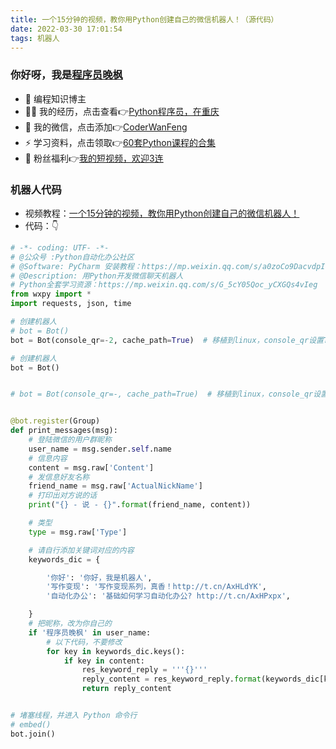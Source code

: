 ```yaml
---
title: 一个15分钟的视频，教你用Python创建自己的微信机器人！（源代码）
date: 2022-03-30 17:01:54
tags: 机器人
---
```


### 你好呀，我是[程序员晚枫](https://mp.weixin.qq.com/s/YoOjhj6bJSK8nVgQS-txbg)
- 🐧 编程知识博主
- 👨‍💻 我的经历，点击查看👉[Python程序员，在重庆](https://www.bilibili.com/video/BV14F41177tY)
- 💬 我的微信，点击添加👉[CoderWanFeng](https://mp.weixin.qq.com/s/dAm2B09i2ZaqCwhwP-AEdQ)
- ⚡ 学习资料，点击领取👉[60套Python课程的合集](http://www.python4office.cn/vedio-course/)
- 🎁 粉丝福利👉[我的短视频，欢迎3连](https://space.bilibili.com/1989702333)



### 机器人代码



- 视频教程：[一个15分钟的视频，教你用Python创建自己的微信机器人！](https://www.bilibili.com/video/BV11L411L7oi)
- 代码：👇

<!-- more -->



```python
# -*- coding: UTF- -*-
# @公众号 :Python自动化办公社区
# @Software: PyCharm 安装教程：https://mp.weixin.qq.com/s/a0zoCo9DacvdpIoz1LEN3Q
# @Description: 用Python开发微信聊天机器人
# Python全套学习资源：https://mp.weixin.qq.com/s/G_5cY05Qoc_yCXGQs4vIeg
from wxpy import *
import requests, json, time

# 创建机器人
# bot = Bot()
bot = Bot(console_qr=-2, cache_path=True)  # 移植到linux，console_qr设置True和2都无法扫描登录,设置-之后正常登录。

# 创建机器人
bot = Bot()


# bot = Bot(console_qr=-, cache_path=True)  # 移植到linux，console_qr设置True和都无法扫描登录,设置-之后正常登录。


@bot.register(Group)
def print_messages(msg):
    # 登陆微信的用户群昵称
    user_name = msg.sender.self.name
    # 信息内容
    content = msg.raw['Content']
    # 发信息好友名称
    friend_name = msg.raw['ActualNickName']
    # 打印出对方说的话
    print("{} - 说 - {}".format(friend_name, content))

    # 类型
    type = msg.raw['Type']

    # 请自行添加关键词对应的内容
    keywords_dic = {

        '你好': '你好，我是机器人',
        '写作变现': '写作变现系列，真香！http://t.cn/AxHLdYK',
        '自动化办公': '基础如何学习自动化办公? http://t.cn/AxHPxpx',

    }
    # 把昵称，改为你自己的
    if '程序员晚枫' in user_name:
        # 以下代码，不要修改
        for key in keywords_dic.keys():
            if key in content:
                res_keyword_reply = '''{}'''
                reply_content = res_keyword_reply.format(keywords_dic[key])
                return reply_content


# 堵塞线程，并进入 Python 命令行
# embed()
bot.join()


```